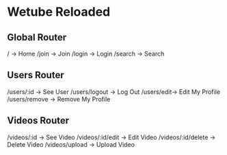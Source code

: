 # Wetube Reloaded

## Global Router

/ -> Home
/join -> Join
/login -> Login
/search -> Search

## Users Router

/users/:id -> See User
/users/logout -> Log Out
/users/edit-> Edit My Profile
/users/remove -> Remove My Profile

## Videos Router

/videos/:id -> See Video
/videos/:id/edit -> Edit Video
/videos/:id/delete -> Delete Video
/videos/upload -> Upload Video
